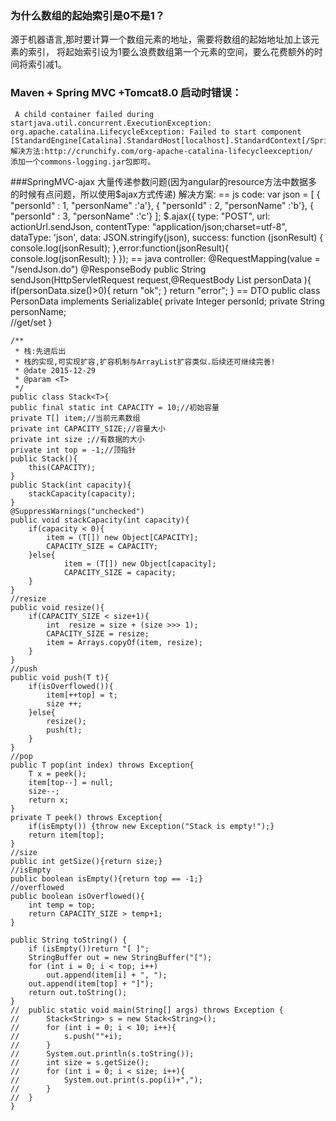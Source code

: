 ### 为什么数组的起始索引是0不是1？
   源于机器语言,那时要计算一个数组元素的地址，需要将数组的起始地址加上该元素的索引，
   将起始索引设为1要么浪费数组第一个元素的空间，要么花费额外的时间将索引减1。
   
   
### Maven + Spring MVC +Tomcat8.0 启动时错误：
	 A child container failed during startjava.util.concurrent.ExecutionException: org.apache.catalina.LifecycleException: Failed to start component           [StandardEngine[Catalina].StandardHost[localhost].StandardContext[/SpringMVC]]
   	解决方法:http://crunchify.com/org-apache-catalina-lifecycleexception/
   	添加一个commons-logging.jar包即可。

###SpringMVC-ajax  大量传递参数问题(因为angular的resource方法中数据多的时候有点问题，所以使用$ajax方式传递) 
	解决方案:
			== js code:
			var json = [
			              { "personId" : 1, "personName" :'a'},
			              { "personId" : 2, "personName" :'b'},
			              { "personId" : 3, "personName" :'c'}
			           ];
			  $.ajax({
		            type: "POST",
		            url: actionUrl.sendJson,
		            contentType: "application/json;charset=utf-8",
		            dataType: 'json',
		            data: JSON.stringify(json),
		            success: function (jsonResult) {
		            	console.log(jsonResult);
		            },error:function(jsonResult){
		            	console.log(jsonResult);
		            }
		        });
			== java controller:
			@RequestMapping(value = "/sendJson.do")
			@ResponseBody
			public String sendJson(HttpServletRequest request,@RequestBody List<PersonData> personData ){
				if(personData.size()>0){
					return "ok";
				}
				return "error";
			}
			== DTO
			public class PersonData implements Serializable{
				private Integer personId;
				private String personName;	
				//get/set
			}
			
			
	/**
	 * 栈:先进后出
	 * 栈的实现,可实现扩容,扩容机制与ArrayList扩容类似.后续还可继续完善!
	 * @date 2015-12-29
	 * @param <T>
	 */
	public class Stack<T>{
	public final static int CAPACITY = 10;//初始容量
	private T[] item;//当前元素数组
	private int CAPACITY_SIZE;//容量大小
	private int size ;//有数据的大小
	private int top = -1;//顶指针
	public Stack(){
		this(CAPACITY);
	}
	public Stack(int capacity){
		stackCapacity(capacity);
	}
	@SuppressWarnings("unchecked")
	public void stackCapacity(int capacity){
		if(capacity < 0){
			item = (T[]) new Object[CAPACITY];
			CAPACITY_SIZE = CAPACITY;
		}else{
				item = (T[]) new Object[capacity];
				CAPACITY_SIZE = capacity;
		}
	}
	//resize
	public void resize(){
		if(CAPACITY_SIZE < size+1){
			int  resize = size + (size >>> 1);
			CAPACITY_SIZE = resize;
			item = Arrays.copyOf(item, resize);
		}
	}
	//push
	public void push(T t){
		if(isOverflowed()){
			item[++top] = t;
			size ++;
		}else{
			resize();
			push(t);
		}
	}
	//pop
	public T pop(int index) throws Exception{
		T x = peek();
		item[top--] = null;
		size--;
		return x;
	}
	private T peek() throws Exception{
		if(isEmpty()) {throw new Exception("Stack is empty!");}
		return item[top];
	}
	//size
	public int getSize(){return size;}
	//isEmpty
	public boolean isEmpty(){return top == -1;}
	//overflowed
	public boolean isOverflowed(){
		int temp = top;
		return CAPACITY_SIZE > temp+1;
	}

	public String toString() {
		if (isEmpty())return "[ ]";
		StringBuffer out = new StringBuffer("[");
		for (int i = 0; i < top; i++)
			out.append(item[i] + ", ");
		out.append(item[top] + "]");
		return out.toString();
	}
	//	public static void main(String[] args) throws Exception {
	//		Stack<String> s = new Stack<String>();
	//		for (int i = 0; i < 10; i++){ 
	//			s.push(""+i);
	//		}
	//		System.out.println(s.toString());
	//		int size = s.getSize();
	//		for (int i = 0; i < size; i++){ 
	//			System.out.print(s.pop(i)+",");
	//		}
	//	}
	}		
			
   
